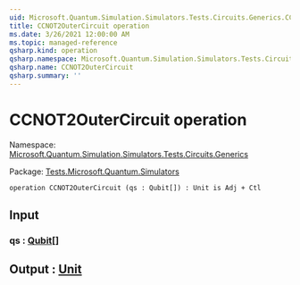 ```yaml
---
uid: Microsoft.Quantum.Simulation.Simulators.Tests.Circuits.Generics.CCNOT2OuterCircuit
title: CCNOT2OuterCircuit operation
ms.date: 3/26/2021 12:00:00 AM
ms.topic: managed-reference
qsharp.kind: operation
qsharp.namespace: Microsoft.Quantum.Simulation.Simulators.Tests.Circuits.Generics
qsharp.name: CCNOT2OuterCircuit
qsharp.summary: ''
---
```


# CCNOT2OuterCircuit operation

Namespace: [Microsoft.Quantum.Simulation.Simulators.Tests.Circuits.Generics](xref:Microsoft.Quantum.Simulation.Simulators.Tests.Circuits.Generics)

Package: [Tests.Microsoft.Quantum.Simulators](https://nuget.org/packages/Tests.Microsoft.Quantum.Simulators)




```qsharp
operation CCNOT2OuterCircuit (qs : Qubit[]) : Unit is Adj + Ctl
```


## Input

### qs : [Qubit](xref:microsoft.quantum.lang-ref.qubit)[]





## Output : [Unit](xref:microsoft.quantum.lang-ref.unit)

